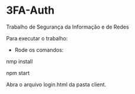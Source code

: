 # 3FA-Auth
Trabalho de Segurança da Informação e de Redes 


Para executar o trabalho: 

- Rode os comandos:

nmp install

npm start 


Abra o arquivo login.html da pasta client.